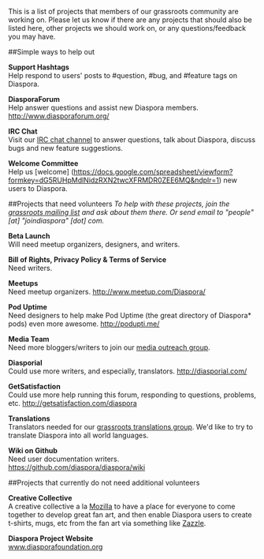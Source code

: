 This is a list of projects that members of our grassroots community are working on.  Please let us know if there are any projects that should also be listed here, other projects we should work on, or any questions/feedback you may have.  

##Simple ways to help out

**Support Hashtags**  
Help respond to users' posts to #question, #bug, and #feature tags on Diaspora.

**DiasporaForum**  
Help answer questions and assist new Diaspora members. http://www.diasporaforum.org/

**IRC Chat**  
Visit our [IRC chat channel](http://webchat.freenode.net/?channels=diaspora) to answer questions, talk about Diaspora, discuss bugs and new feature suggestions.  

**Welcome Committee**  
Help us [welcome] (https://docs.google.com/spreadsheet/viewform?formkey=dG5RUHpMdlNidzRXN2twcXFRMDR0ZEE6MQ&ndplr=1) new users to Diaspora. 


##Projects that need volunteers
*To help with these projects, join the [grassroots mailing list](https://mailman.stanford.edu/mailman/listinfo/diaspora-grassroots) and ask about them there. Or send email to "people" [at] "joindiaspora" [dot] com.*

**Beta Launch**  
Will need meetup organizers, designers, and writers.

**Bill of Rights, Privacy Policy & Terms of Service**  
Need writers.

**Meetups**  
Need meetup organizers.  http://www.meetup.com/Diaspora/

**Pod Uptime**  
Need designers to help make Pod Uptime (the great directory of Diaspora* pods) even more awesome.  http://podupti.me/

**Media Team**  
Need more bloggers/writers to join our [media outreach group](https://mailman.stanford.edu/mailman/listinfo/diaspora-media).

**Diasporial**  
Could use more writers, and especially, translators. http://diasporial.com/

**GetSatisfaction**  
Could use more help running this forum, responding to questions, problems, etc. http://getsatisfaction.com/diaspora

**Translations**  
Translators needed for our [grassroots translations group](http://99translations.com/public_projects/show/181).  We'd like to try to translate Diaspora into all world languages. 
   
**Wiki on Github**  
Need user documentation writers. https://github.com/diaspora/diaspora/wiki
  
##Projects that currently do not need additional volunteers

**Creative Collective**  
A creative collective a la [Mozilla](http://creative.mozilla.org/) to have a place for everyone to come together to develop great fan art, and then enable Diaspora users to create t-shirts, mugs, etc from the fan art via something like [Zazzle](http://www.zazzle.com/).  
  
**Diaspora Project Website**  
www.diasporafoundation.org 